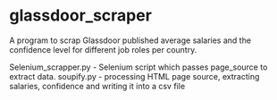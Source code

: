# glassdoor_scraper
A program to scrap Glassdoor published average salaries and the confidence level for different job roles per country.

Selenium_scrapper.py - Selenium script which passes page_source to extract data.
soupify.py - processing HTML page source, extracting salaries, confidence and writing it into a csv file

